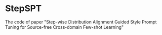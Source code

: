 # StepSPT
The code of paper "Step-wise Distribution Alignment Guided Style Prompt Tuning for Source-free Cross-domain Few-shot Learning"
